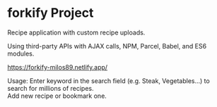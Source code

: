 # forkify Project

Recipe application with custom recipe uploads.

Using third-party APIs with AJAX calls, NPM, Parcel, Babel, and ES6 modules.

https://forkify-milos89.netlify.app/

Usage:
Enter keyword in the search field (e.g. Steak, Vegetables...) to search for millions of recipes.<br>
Add new recipe or bookmark one.



